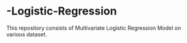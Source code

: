 # -Logistic-Regression
This repository consists of Multivariate Logistic Regression Model on various dataset.
